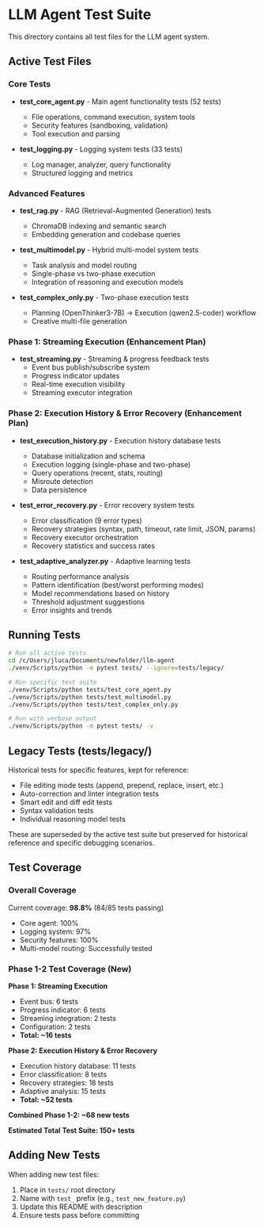 # LLM Agent Test Suite

This directory contains all test files for the LLM agent system.

## Active Test Files

### Core Tests
- **test_core_agent.py** - Main agent functionality tests (52 tests)
  - File operations, command execution, system tools
  - Security features (sandboxing, validation)
  - Tool execution and parsing

- **test_logging.py** - Logging system tests (33 tests)
  - Log manager, analyzer, query functionality
  - Structured logging and metrics

### Advanced Features
- **test_rag.py** - RAG (Retrieval-Augmented Generation) tests
  - ChromaDB indexing and semantic search
  - Embedding generation and codebase queries

- **test_multimodel.py** - Hybrid multi-model system tests
  - Task analysis and model routing
  - Single-phase vs two-phase execution
  - Integration of reasoning and execution models

- **test_complex_only.py** - Two-phase execution tests
  - Planning (OpenThinker3-7B) → Execution (qwen2.5-coder) workflow
  - Creative multi-file generation

### Phase 1: Streaming Execution (Enhancement Plan)
- **test_streaming.py** - Streaming & progress feedback tests
  - Event bus publish/subscribe system
  - Progress indicator updates
  - Real-time execution visibility
  - Streaming executor integration

### Phase 2: Execution History & Error Recovery (Enhancement Plan)
- **test_execution_history.py** - Execution history database tests
  - Database initialization and schema
  - Execution logging (single-phase and two-phase)
  - Query operations (recent, stats, routing)
  - Misroute detection
  - Data persistence

- **test_error_recovery.py** - Error recovery system tests
  - Error classification (9 error types)
  - Recovery strategies (syntax, path, timeout, rate limit, JSON, params)
  - Recovery executor orchestration
  - Recovery statistics and success rates

- **test_adaptive_analyzer.py** - Adaptive learning tests
  - Routing performance analysis
  - Pattern identification (best/worst performing modes)
  - Model recommendations based on history
  - Threshold adjustment suggestions
  - Error insights and trends

## Running Tests

```bash
# Run all active tests
cd /c/Users/jluca/Documents/newfolder/llm-agent
./venv/Scripts/python -m pytest tests/ --ignore=tests/legacy/

# Run specific test suite
./venv/Scripts/python tests/test_core_agent.py
./venv/Scripts/python tests/test_multimodel.py
./venv/Scripts/python tests/test_complex_only.py

# Run with verbose output
./venv/Scripts/python -m pytest tests/ -v
```

## Legacy Tests (tests/legacy/)

Historical tests for specific features, kept for reference:
- File editing mode tests (append, prepend, replace, insert, etc.)
- Auto-correction and linter integration tests
- Smart edit and diff edit tests
- Syntax validation tests
- Individual reasoning model tests

These are superseded by the active test suite but preserved for historical reference and specific debugging scenarios.

## Test Coverage

### Overall Coverage
Current coverage: **98.8%** (84/85 tests passing)
- Core agent: 100%
- Logging system: 97%
- Security features: 100%
- Multi-model routing: Successfully tested

### Phase 1-2 Test Coverage (New)
**Phase 1: Streaming Execution**
- Event bus: 6 tests
- Progress indicator: 6 tests
- Streaming integration: 2 tests
- Configuration: 2 tests
- **Total: ~16 tests**

**Phase 2: Execution History & Error Recovery**
- Execution history database: 11 tests
- Error classification: 8 tests
- Recovery strategies: 18 tests
- Adaptive analysis: 15 tests
- **Total: ~52 tests**

**Combined Phase 1-2: ~68 new tests**

**Estimated Total Test Suite: 150+ tests**

## Adding New Tests

When adding new test files:
1. Place in `tests/` root directory
2. Name with `test_` prefix (e.g., `test_new_feature.py`)
3. Update this README with description
4. Ensure tests pass before committing
